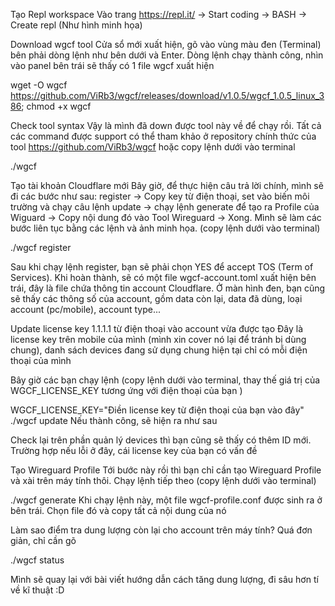 Tạo Repl workspace
Vào trang https://repl.it/ -> Start coding -> BASH -> Create repl (Như hình minh họa)



Download wgcf tool
Cửa sổ mới xuất hiện, gõ vào vùng màu đen (Terminal) bên phải dòng lệnh như bên dưới và Enter. Dòng lệnh chạy thành công, nhìn vào panel bên trái sẽ thấy có 1 file wgcf xuất hiện

wget -O wgcf https://github.com/ViRb3/wgcf/releases/download/v1.0.5/wgcf_1.0.5_linux_386; chmod +x wgcf


Check tool syntax
Vậy là mình đã down được tool này về để chạy rồi. Tất cả các command được support có thể tham khảo ở repository chính thức của tool https://github.com/ViRb3/wgcf hoặc copy lệnh dưới vào terminal

./wgcf


Tạo tài khoản Cloudflare mới
Bây giờ, để thực hiện câu trả lời chính, mình sẽ đi các bước như sau: register -> Copy key từ điện thoại, set vào biến môi trường và chạy câu lệnh update -> chạy lệnh generate để tạo ra Profile của Wiguard -> Copy nội dung đó vào Tool Wireguard -> Xong. Mình sẽ làm các bước liên tục bằng các lệnh và ảnh minh họa. (copy lệnh dưới vào terminal)

./wgcf register


Sau khi chạy lệnh register, bạn sẽ phải chọn YES để accept TOS (Term of Services). Khi hoàn thành, sẽ có một file wgcf-account.toml xuất hiện bên trái, đây là file chứa thông tin account Cloudflare. Ở màn hình đen, bạn cũng sẽ thấy các thông số của account, gồm data còn lại, data đã dùng, loại account (pc/mobile), account type...

Update license key 1.1.1.1 từ điện thoại vào account vừa được tạo
Đây là license key trên mobile của mình (mình xin cover nó lại để tránh bị dùng chung), danh sách devices đang sử dụng chung hiện tại chỉ có mỗi điện thoại của mình

 

Bây giờ các bạn chạy lệnh (copy lệnh dưới vào terminal, thay thế giá trị của WGCF_LICENSE_KEY tương ứng với điện thoại của bạn )

WGCF_LICENSE_KEY="Điền license key từ điện thoại của bạn vào đây" ./wgcf update
Nếu thành công, sẽ hiện ra như sau



Check lại trên phần quản lý devices thì bạn cũng sẽ thấy có thêm ID mới. Trường hợp nếu lỗi ở đây, cái license key của bạn có vấn đề



Tạo Wireguard Profile
Tới bước này rồi thì bạn chỉ cần tạo Wireguard Profile và xài trên máy tính thôi. Chạy lệnh tiếp theo (copy lệnh dưới vào terminal)

./wgcf generate
Khi chạy lệnh này, một file wgcf-profile.conf được sinh ra ở bên trái. Chọn file đó và copy tất cả nội dung của nó

   

Làm sao điểm tra dung lượng còn lại cho account trên máy tính?
Quá đơn giản, chỉ cần gõ

./wgcf status


Mình sẽ quay lại với bài viết hướng dẫn cách tăng dung lượng, đi sâu hơn tí về kĩ thuật :D

